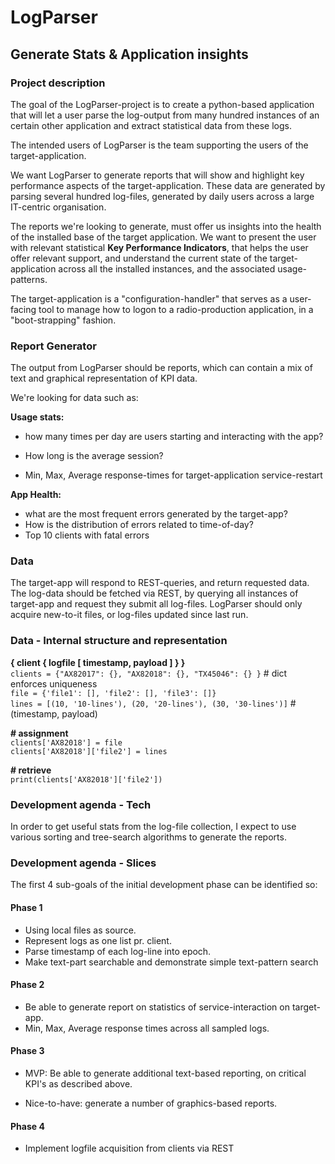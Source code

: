 # LogParser

##  Generate Stats & Application insights ##



### Project description ###

The goal of the LogParser-project is to create a python-based application that will let a user parse the log-output from many hundred instances of an certain other application and extract statistical data from these logs.

The intended users of LogParser is the team supporting the users of the target-application.

We want LogParser to generate reports that will show and highlight key performance aspects of the target-application. These data are generated by parsing several hundred log-files, generated by daily users across a large IT-centric organisation.

The reports we're looking to generate, must offer us insights into the health of the installed base of the target application. We want to present the user with relevant statistical **Key Performance Indicators**, that helps the user offer relevant support, and understand the current state of the target-application across all the installed instances, and the associated usage-patterns.

The target-application is a "configuration-handler" that serves as a user-facing tool to manage how to logon to a radio-production application, in a "boot-strapping" fashion.

### Report Generator ###

The output from LogParser should be reports, which can contain a mix of text and graphical representation of KPI data.

We're looking for data such as:

**Usage stats:** 

- how many times per day are users starting and interacting with the app?

- How long is the average session?

- Min, Max, Average response-times for target-application service-restart

**App Health:**

- what are the most frequent errors generated by the target-app?
- How is the distribution of errors related to time-of-day?
- Top 10 clients with fatal errors

### Data ###

The target-app will respond to REST-queries, and return requested data. The log-data should be fetched via REST, by querying all instances of target-app and request they submit all log-files. LogParser should only acquire new-to-it files, or log-files updated since last run.



### Data - Internal structure and representation ###

**{ client { logfile [ timestamp, payload ] } }** \
`clients = {"AX82017": {}, "AX82018": {}, "TX45046": {} }` # dict enforces uniqueness \
`file = {'file1': [], 'file2': [], 'file3': []}`\
`lines = [(10, '10-lines'), (20, '20-lines'), (30, '30-lines')]`  # (timestamp, payload) 

**\# assignment** \
`clients['AX82018'] = file` \
`clients['AX82018']['file2'] = lines` 

**\# retrieve** \
`print(clients['AX82018']['file2']) ` 



### Development agenda - Tech ###

In order to get useful stats from the log-file collection, I expect to use various sorting and tree-search algorithms to generate the reports.



### Development agenda - Slices ###

The first 4 sub-goals of the initial development phase can be identified so:

####  Phase 1 ####

- Using local files as source. 
- Represent logs as one list pr. client. 
- Parse timestamp of each log-line into epoch. 
- Make text-part searchable and demonstrate simple text-pattern search

####  Phase 2 ####  

- Be able to generate report on statistics of service-interaction on target-app.
- Min, Max, Average response times across all sampled logs.

####  Phase 3 ####  

- MVP: Be able to generate additional text-based reporting, on critical KPI's as described above.

- Nice-to-have: generate a number of graphics-based reports.

####  Phase 4 ####

- Implement logfile acquisition from clients via REST